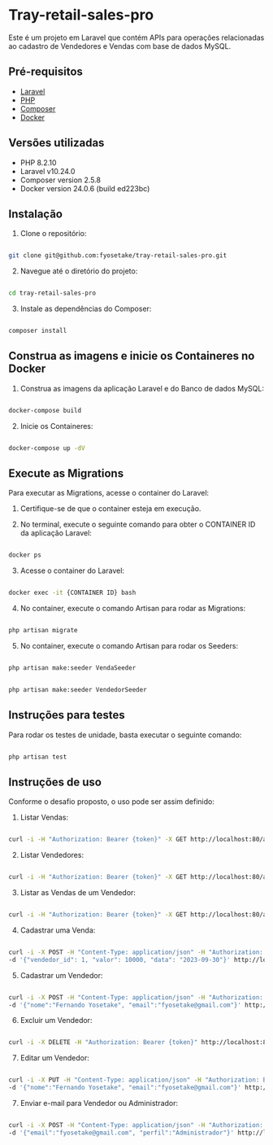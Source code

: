 # Tray-retail-sales-pro

Este é um projeto em Laravel que contém APIs para operações relacionadas ao cadastro de Vendedores e Vendas com base de dados MySQL.

## Pré-requisitos

- [Laravel](https://laravel.com/)
- [PHP](https://www.php.net/)
- [Composer](https://getcomposer.org/)
- [Docker](https://www.docker.com/)

## Versões utilizadas

- PHP 8.2.10
- Laravel v10.24.0
- Composer version 2.5.8
- Docker version 24.0.6 (build ed223bc)

## Instalação

1. Clone o repositório:

```bash

git clone git@github.com:fyosetake/tray-retail-sales-pro.git

```

2. Navegue até o diretório do projeto:

```bash

cd tray-retail-sales-pro

```

3. Instale as dependências do Composer:

```bash

composer install

```

## Construa as imagens e inicie os Containeres no Docker

1. Construa as imagens da aplicação Laravel e do Banco de dados MySQL:

```bash

docker-compose build

```

2. Inicie os Containeres:

```bash

docker-compose up -dV

```

## Execute as Migrations

Para executar as Migrations, acesse o container do Laravel:

1. Certifique-se de que o container esteja em execução.

2. No terminal, execute o seguinte comando para obter o CONTAINER ID da aplicação Laravel:

```bash

docker ps

```

3. Acesse o container do Laravel:

```bash

docker exec -it {CONTAINER ID} bash

```

4. No container, execute o comando Artisan para rodar as Migrations:

```bash

php artisan migrate

```

5. No container, execute o comando Artisan para rodar os Seeders:

```bash

php artisan make:seeder VendaSeeder

```

```bash

php artisan make:seeder VendedorSeeder

```

## Instruções para testes

Para rodar os testes de unidade, basta executar o seguinte comando:

```bash

php artisan test

```

## Instruções de uso

Conforme o desafio proposto, o uso pode ser assim definido:

1. Listar Vendas:

```bash

curl -i -H "Authorization: Bearer {token}" -X GET http://localhost:80/api/listarVendas

```

2. Listar Vendedores:

```bash

curl -i -H "Authorization: Bearer {token}" -X GET http://localhost:80/api/listarVendedores

```

3. Listar as Vendas de um Vendedor:

```bash

curl -i -H "Authorization: Bearer {token}" -X GET http://localhost:80/api/listarVendas/Vendedor/{vendedor_id}

```

4. Cadastrar uma Venda:

```bash

curl -i -X POST -H "Content-Type: application/json" -H "Authorization: Bearer {token}"  
-d '{"vendedor_id": 1, "valor": 10000, "data": "2023-09-30"}' http://localhost:80/api/cadastrarVenda

```

5. Cadastrar um Vendedor:

```bash

curl -i -X POST -H "Content-Type: application/json" -H "Authorization: Bearer {token}"  
-d '{"nome":"Fernando Yosetake", "email":"fyosetake@gmail.com"}' http://localhost:80/api/cadastrarVendedor

```

6. Excluir um Vendedor:

```bash

curl -i -X DELETE -H "Authorization: Bearer {token}" http://localhost:80/api/deletarVendedor/1

```

7. Editar um Vendedor:

```bash

curl -i -X PUT -H "Content-Type: application/json" -H "Authorization: Bearer {token}"  
-d '{"nome":"Fernando Yosetake", "email":"fyosetake@gmail.com"}' http://localhost:80/api/editarVendedor/20

```

7. Enviar e-mail para Vendedor ou Administrador:

```bash

curl -i -X POST -H "Content-Type: application/json" -H "Authorization: Bearer {token}"  
-d '{"email":"fyosetake@gmail.com", "perfil":"Administrador"}' http://localhost:80/api/enviarEmail

```